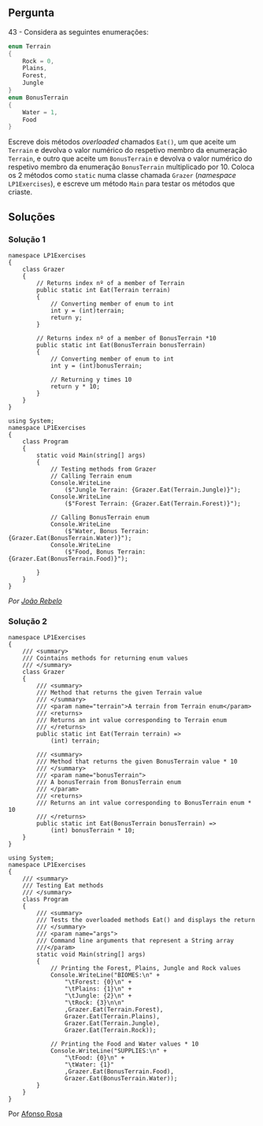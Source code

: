 ## Pergunta

43 - Considera as seguintes enumerações:

```cs
enum Terrain
{
    Rock = 0,
    Plains,
    Forest,
    Jungle
}
enum BonusTerrain
{
    Water = 1,
    Food
}
```

Escreve dois métodos _overloaded_ chamados `Eat()`, um que aceite um `Terrain`
e devolva o valor numérico do respetivo membro da enumeração `Terrain`, e outro
que aceite um `BonusTerrain` e devolva o valor numérico do respetivo membro da
enumeração `BonusTerrain` multiplicado por 10. Coloca os 2 métodos como
`static` numa classe chamada `Grazer` (_namespace_ `LP1Exercises`), e escreve
um método `Main` para testar os métodos que criaste.

## Soluções

### Solução 1

```CSharp
namespace LP1Exercises
{
    class Grazer
    {
        // Returns index nº of a member of Terrain
        public static int Eat(Terrain terrain)
        {
            // Converting member of enum to int
            int y = (int)terrain;
            return y;
        }

        // Returns index nº of a member of BonusTerrain *10 
        public static int Eat(BonusTerrain bonusTerrain)
        {
            // Converting member of enum to int
            int y = (int)bonusTerrain;

            // Returning y times 10
            return y * 10;
        }
    }
}
```

```CSharp
using System;
namespace LP1Exercises
{
    class Program
    {
        static void Main(string[] args)
        {
            // Testing methods from Grazer
            // Calling Terrain enum
            Console.WriteLine
                ($"Jungle Terrain: {Grazer.Eat(Terrain.Jungle)}");
            Console.WriteLine
                ($"Forest Terrain: {Grazer.Eat(Terrain.Forest)}");

            // Calling BonusTerrain enum
            Console.WriteLine
                ($"Water, Bonus Terrain: {Grazer.Eat(BonusTerrain.Water)}");
            Console.WriteLine
                ($"Food, Bonus Terrain: {Grazer.Eat(BonusTerrain.Food)}");

        }
    }
}
```

*Por [João Rebelo](https://github.com/JBernardoRebelo)*

### Solução 2

```CSharp
namespace LP1Exercises
{
    /// <summary>
    /// Cointains methods for returning enum values
    /// </summary>
    class Grazer
    {
        /// <summary>
        /// Method that returns the given Terrain value
        /// </summary>
        /// <param name="terrain">A terrain from Terrain enum</param>
        /// <returns>
        /// Returns an int value corresponding to Terrain enum
        /// </returns>
        public static int Eat(Terrain terrain) => 
            (int) terrain;

        /// <summary>
        /// Method that returns the given BonusTerrain value * 10
        /// </summary>
        /// <param name="bonusTerrain">
        /// A bonusTerrain from BonusTerrain enum
        /// </param>
        /// <returns>
        /// Returns an int value corresponding to BonusTerrain enum * 10
        /// </returns>
        public static int Eat(BonusTerrain bonusTerrain) => 
            (int) bonusTerrain * 10;
    }
}
```

```CSharp
using System;
namespace LP1Exercises
{
    /// <summary>
    /// Testing Eat methods
    /// </summary>
    class Program
    {
        /// <summary>
        /// Tests the overloaded methods Eat() and displays the return
        /// </summary>
        /// <param name="args">
        /// Command line arguments that represent a String array
        ///</param>
        static void Main(string[] args)
        {
            // Printing the Forest, Plains, Jungle and Rock values
            Console.WriteLine("BIOMES:\n" +
                "\tForest: {0}\n" +
                "\tPlains: {1}\n" +
                "\tJungle: {2}\n" +
                "\tRock: {3}\n\n"
                ,Grazer.Eat(Terrain.Forest), 
                Grazer.Eat(Terrain.Plains), 
                Grazer.Eat(Terrain.Jungle), 
                Grazer.Eat(Terrain.Rock));

            // Printing the Food and Water values * 10
            Console.WriteLine("SUPPLIES:\n" +
                "\tFood: {0}\n" +
                "\tWater: {1}"
                ,Grazer.Eat(BonusTerrain.Food),
                Grazer.Eat(BonusTerrain.Water));
        }
    }
}
```

Por [Afonso Rosa](https://github.com/AfonsoGR)